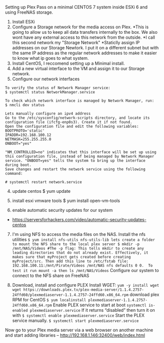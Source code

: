 Setting up Plex Pass on a minimal CENTOS 7 system inside ESXi 6 and using FreeNAS storage.

1. Install ESXi
2. Configure a Storage network for the media access on Plex.
  *This is going to allow us to keep all data transfers internally to the box. We also wont have any external access to this network from the outside.
   *I call this second network my "Storage Network"
   *Staticlly assign IP addresses on our Storage Newtork. I put it on a different subnet but with the same IP address as the regular network addresses to make it easier to know what ip goes to what system.
2. Install CentOS, I reccomend setting up a Minimal install.
3. Add a new virtual interface to the VM and assign it to our Storage network.
4. Configure our network interfaces
```
To verify the status of Network Manager service:
$ systemctl status NetworkManager.service

To check which network interface is managed by Network Manager, run:
$ nmcli dev status

Lets manually configure an ipv4 address
Go to the /etc/sysconfig/network-scripts directory, and locate its configuration file (ifcfg-enp0s3). Create it if not found.
Open the configuration file and edit the following variables:
BOOTPROTO='static'
IPADDR=192.168.100.12
NETMASK=255.255.255.0
ONBOOT="yes"

"NM_CONTROLLED=no" indicates that this interface will be set up using this configuration file, instead of being managed by Network Manager service. "ONBOOT=yes" tells the system to bring up the interface during boot.
Save changes and restart the network service using the following command:

# systemctl restart network.service
```

4. update centos
$ yum update

5. install esxi vmware tools
$ yum install open-vm-tools

6. enable automatic security updates for our system
  * https://serversforhackers.com/video/automatic-security-updates-centos

7. I'm using NFS to access the media files on the NAS. 
Install the nfs utilities
``
$ yum install nfs-utils nfs-utils-lib
lets create a folder to mount the NFS share to the local plex server
$ mkdir -p /mnt/NAS/Videos #The -p flag: This tells mkdir to create any leading directories that do not already exist. Effectively, it makes sure that myProject gets created before creating myProject/src.
Then add this line to /etc/fstab file: 192.168.100.11:/mnt/Pirate/Videos /mnt/NAS nfs defaults 0 0. 
To test it run mount -a then ls /mnt/NAS/Videos
``
Configure our system to connect to the NFS share on FreeNAS

10. Download, install and configure PLEX
Install WGET:
``
yum -y install wget
wget https://downloads.plex.tv/plex-media-server/1.1.4.2757-24ffd60/plexmediaserver-1.1.4.2757-24ffd60.x86_64.rpm
``
download plex RPM for CentOS
``
$ yum localinstall plexmediaserver-1.1.4.2757-24ffd60.x86_64.rpm
``
Enable PLEX service to start at boot
``
systemctl is-enabled plexmediaserver.service
``
If it returns “disabled” then turn it on with 
``
$ systemctl enable plexmediaserver.service
``
Start the PLEX service manually.
``
$ systemctl start plexmediaserver.service
``

Now go to your Plex media server via a web browser on another machine and start adding libraries – http://192.168.1.146:32400/web/index.html
